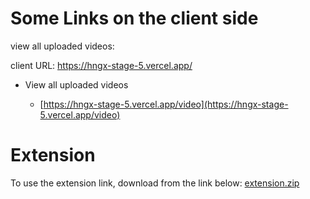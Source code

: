 # Some Links on the client side
view all uploaded videos:

client URL: https://hngx-stage-5.vercel.app/

- View all uploaded videos

  - [https://hngx-stage-5.vercel.app/video](https://hngx-stage-5.vercel.app/video)
    
# Extension
To use the extension link, download from the link below:  [extension.zip](https://github.com/jesse-maurice/HNGX-stage-5/files/12781417/extension.zip)

